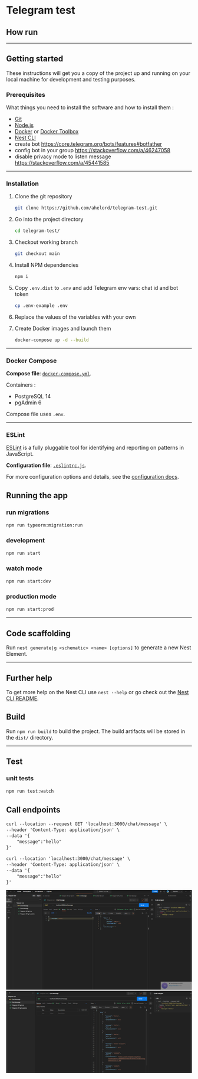 
# Telegram test

## How run

---

## Getting started

These instructions will get you a copy of the project up and running on your local machine for development and testing purposes.

### Prerequisites

What things you need to install the software and how to install them :

- [Git](https://git-scm.com/)
- [Node.js](https://nodejs.org/)
- [Docker](https://docs.docker.com/docker-for-windows/install/) or [Docker Toolbox](https://github.com/docker/toolbox/releases)
- [Nest CLI](https://docs.nestjs.com/cli/overview)
- create bot https://core.telegram.org/bots/features#botfather
- config bot in your group https://stackoverflow.com/a/46247058
- disable privacy mode to listen message https://stackoverflow.com/a/45441585
---

### Installation

1. Clone the git repository

   ```bash
   git clone https://github.com/ahelord/telegram-test.git
   ```

1. Go into the project directory

   ```bash
   cd telegram-test/
   ```

1. Checkout working branch

   ```bash
   git checkout main
   ```

1. Install NPM dependencies

   ```bash
   npm i
   ```

1. Copy `.env.dist` to `.env` and add Telegram env vars: chat id and bot token

   ```bash
   cp .env-example .env
   ```

1. Replace the values of the variables with your own

1. Create Docker images and launch them

   ```bash
   docker-compose up -d --build
   ```

---


### Docker Compose

**Compose file**: [`docker-compose.yml`](https://github.com/smarlhens/nest7-boilerplate/blob/master/docker-compose.yml).

Containers :

- PostgreSQL 14
- pgAdmin 6

Compose file uses `.env`.

---

### ESLint

[ESLint](https://eslint.org/) is a fully pluggable tool for identifying and reporting on patterns in JavaScript.

**Configuration file**: [`.eslintrc.js`](https://github.com/smarlhens/nest7-boilerplate/blob/master/.eslintrc.js).

For more configuration options and details, see the [configuration docs](https://eslint.org/docs/user-guide/configuring).



## Running the app

### run migrations

```bash
npm run typeorm:migration:run
```

### development

```bash
npm run start
```

### watch mode

```bash
npm run start:dev
```

### production mode

```bash
npm run start:prod
```

---

## Code scaffolding

Run `nest generate|g <schematic> <name> [options]` to generate a new Nest Element.

---

## Further help

To get more help on the Nest CLI use `nest --help` or go check out the [Nest CLI README](https://github.com/nestjs/nest-cli/blob/master/README.md).



## Build

Run `npm run build` to build the project. The build artifacts will be stored in the `dist/` directory.

---

## Test

### unit tests

```bash
npm run test:watch
```




## Call endpoints

```
curl --location --request GET 'localhost:3000/chat/message' \
--header 'Content-Type: application/json' \
--data '{
    "message":"hello"
}'
```

```
curl --location 'localhost:3000/chat/message' \
--header 'Content-Type: application/json' \
--data '{
    "message":"hello"
}'

```

![POST message](img.png)
![GET message](img_1.png)
